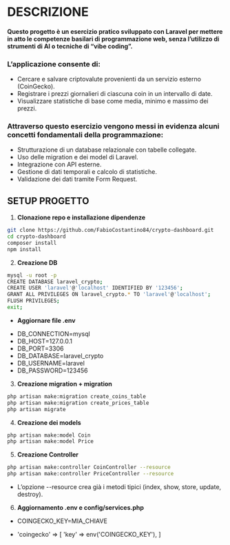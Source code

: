 # DESCRIZIONE

#### Questo progetto è un esercizio pratico sviluppato con Laravel per mettere in atto le competenze basilari di programmazione web, senza l’utilizzo di strumenti di AI o tecniche di “vibe coding”.

### L’applicazione consente di:
- Cercare e salvare criptovalute provenienti da un servizio esterno (CoinGecko).
- Registrare i prezzi giornalieri di ciascuna coin in un intervallo di date.
- Visualizzare statistiche di base come media, minimo e massimo dei prezzi.

### Attraverso questo esercizio vengono messi in evidenza alcuni concetti fondamentali della programmazione:
- Strutturazione di un database relazionale con tabelle collegate.
- Uso delle migration e dei model di Laravel.
- Integrazione con API esterne.
- Gestione di dati temporali e calcolo di statistiche.
- Validazione dei dati tramite Form Request.

## SETUP PROGETTO

1. **Clonazione repo e installazione dipendenze**
```bash
git clone https://github.com/FabioCostantino84/crypto-dashboard.git
cd crypto-dashboard
composer install
npm install
```

2. **Creazione DB**
```bash
mysql -u root -p
CREATE DATABASE laravel_crypto;
CREATE USER 'laravel'@'localhost' IDENTIFIED BY '123456';
GRANT ALL PRIVILEGES ON laravel_crypto.* TO 'laravel'@'localhost';
FLUSH PRIVILEGES;
exit;
```

* **Aggiornare file .env**
- DB_CONNECTION=mysql
- DB_HOST=127.0.0.1
- DB_PORT=3306
- DB_DATABASE=laravel_crypto
- DB_USERNAME=laravel
- DB_PASSWORD=123456

3. **Creazione migration + migration**
```bash
php artisan make:migration create_coins_table
php artisan make:migration create_prices_table
php artisan migrate
```
4. **Creazione dei models**
```bash
php artisan make:model Coin
php artisan make:model Price
```

5. **Creazione Controller**
```bash
php artisan make:controller CoinController --resource
php artisan make:controller PriceController --resource
```
- L’opzione --resource crea già i metodi tipici (index, show, store, update, destroy).

6. **Aggiornamento .env e config/services.php**
- COINGECKO_KEY=MIA_CHIAVE   

- 'coingecko' => [
        'key' => env('COINGECKO_KEY'),
    ]